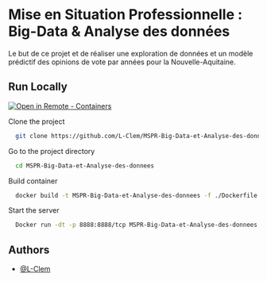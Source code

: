 
# Mise en Situation Professionnelle : Big-Data & Analyse des données

Le but de ce projet et de réaliser une exploration de données et un modèle prédictif des opinions de vote par années pour la Nouvelle-Aquitaine.

## Run Locally

[![Open in Remote - Containers](https://xebia.com/wp-content/uploads/2023/11/v1.svg)](https://vscode.dev/redirect?url=vscode://ms-vscode-remote.remote-containers/cloneInVolume?url=https://github.com/godatadriven/python-devcontainer-template)

Clone the project

```bash
  git clone https://github.com/L-Clem/MSPR-Big-Data-et-Analyse-des-donnees.git
```

Go to the project directory

```bash
  cd MSPR-Big-Data-et-Analyse-des-donnees
```

Build container 

```bash
  docker build -t MSPR-Big-Data-et-Analyse-des-donnees -f ./Dockerfile
```

Start the server

```bash
  Docker run -dt -p 8888:8888/tcp MSPR-Big-Data-et-Analyse-des-donnees
```


## Authors

- [@L-Clem](https://www.github.com/octokatherine)

